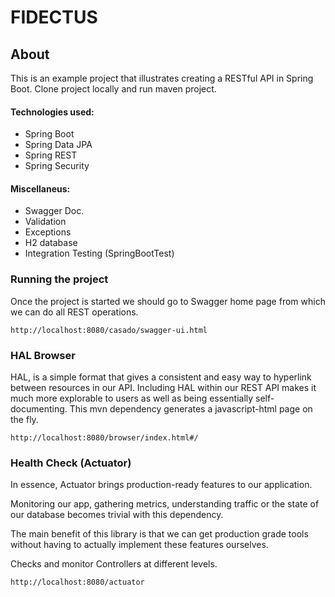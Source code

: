 # FIDECTUS


## About

This is an example project that illustrates creating a RESTful API in Spring Boot.
Clone project locally and run maven project.

#### Technologies used:

- Spring Boot
- Spring Data JPA
- Spring REST
- Spring Security

#### Miscellaneus:
 
- Swagger Doc.
- Validation
- Exceptions
- H2 database
- Integration Testing (SpringBootTest)


### Running the project
Once the project is started we should go to Swagger home page from which we can do all REST operations.

    http://localhost:8080/casado/swagger-ui.html
    
### HAL Browser
HAL, is a simple format that gives a consistent and easy way to hyperlink between resources in our API. 
Including HAL within our REST API makes it much more explorable to users as well as being essentially self-documenting.
This mvn dependency generates a javascript-html page on the fly.

    http://localhost:8080/browser/index.html#/


### Health Check (Actuator)
In essence, Actuator brings production-ready features to our application.

Monitoring our app, gathering metrics, understanding traffic or the state of our database becomes trivial with this dependency.

The main benefit of this library is that we can get production grade tools without having to actually implement these features ourselves.

Checks and monitor Controllers at different levels.

    http://localhost:8080/actuator